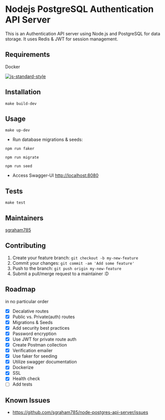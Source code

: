 # Nodejs PostgreSQL Authentication API Server

This is an Authentication API server using Node.js and PostgreSQL for data storage. It uses Redis & JWT for session management.

## Requirements
Docker

[![js-standard-style](https://cdn.rawgit.com/feross/standard/master/badge.svg)](https://github.com/feross/standard)

## Installation

`make build-dev`

## Usage

`make up-dev`


- Run database migrations & seeds:

`npm run faker`

`npm run migrate`

`npm run seed`

- Access Swagger-UI
[http://localhost:8080](http://localhost:8080)

## Tests

`make test`

## Maintainers

[sgraham785](https://github.com/sgraham785)

## Contributing

1. Create your feature branch: `git checkout -b my-new-feature`
2. Commit your changes: `git commit -am 'Add some feature'`
3. Push to the branch: `git push origin my-new-feature`
4. Submit a pull/merge request to a maintainer :D

## Roadmap
in no particular order

- [x] Decalative routes
- [x] Public vs. Private(auth) routes
- [x] Migrations & Seeds
- [x] Add security best practices
- [x] Password encryption
- [x] Use JWT for private route auth
- [x] Create Postman collection
- [x] Verification emailer
- [x] Use faker for seeding
- [x] Utilize swagger documentation
- [x] Dockerize
- [x] SSL
- [x] Health check
- [ ] Add tests

## Known Issues
* https://github.com/sgraham785/node-postgres-api-server/issues
